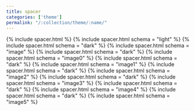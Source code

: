 ```yaml
---
title: spacer
categories: ['theme']
permalink: "/:collection/theme/:name/"
---
```

<!--v1.2.121 pages/includes/spacer.md -->
{% include spacer.html %}
{% include spacer.html schema = "light" %}
{% include spacer.html schema = "dark" %}
{% include spacer.html schema = "image" %}
{% include spacer.html schema = "dark" %}
{% include spacer.html schema = "image0" %}
{% include spacer.html schema = "dark" %}
{% include spacer.html schema = "image1" %}
{% include spacer.html schema = "dark" %}
{% include spacer.html schema = "image2" %}
{% include spacer.html schema = "dark" %}
{% include spacer.html schema = "image3" %}
{% include spacer.html schema = "dark" %}
{% include spacer.html schema = "image4" %}
{% include spacer.html schema = "dark" %}
{% include spacer.html schema = "image5" %}